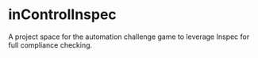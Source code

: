 # inControlInspec
A project space for the automation challenge game to leverage Inspec for full compliance checking. 
